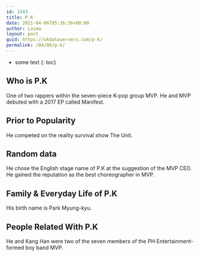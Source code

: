```yaml
---
id: 3343
title: P.K
date: 2021-04-06T05:36:56+00:00
author: Laima
layout: post
guid: https://ukdataservers.com/p-k/
permalink: /04/06/p-k/
---
```


* some text
{: toc}


## Who is P.K
                  
                  
                  
One of two rappers within the seven-piece K-pop group MVP. He and MVP debuted with a 2017 EP called Manifest.
                  
              
            
              
            
                
                
                
## Prior to Popularity
                  
                  
                  
He competed on the reality survival show The Unit.
                  
              
            
              
            
                
                
                
## Random data
                  
                  
                  
He chose the English stage name of P.K at the suggestion of the MVP CEO. He gained the reputation as the best choreographer in MVP.
                  
              
            
              
            
                
                
                
## Family & Everyday Life of P.K
                  
                  
                  
His birth name is Park Myung-kyu.
                  
              
            
              
            
                
                
                
## People Related With P.K
                  
                  
                  
He and Kang Han were two of the seven members of the PH Entertainment-formed boy band MVP.
                  
              
            
              
            
                
              
            
              
              
            
            
              
            
          
          
          